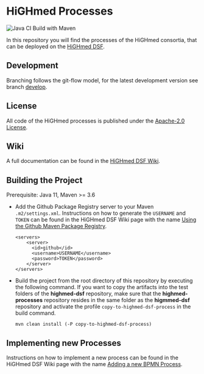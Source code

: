 # HiGHmed Processes 

![Java CI Build with Maven](https://github.com/highmed/highmed-processes/workflows/Java%20CI%20Build%20with%20Maven/badge.svg)

In this repository you will find the processes of the HiGHmed consortia, that can be deployed on the [HiGHmed DSF](https://github.com/highmed/highmed-dsf).

## Development
Branching follows the git-flow model, for the latest development version see branch [develop](https://github.com/highmed/highmed-processes/tree/develop).

## License
All code of the HiGHmed processes is published under the [Apache-2.0 License](LICENSE).

## Wiki
A full documentation can be found in the [HiGHmed DSF Wiki](https://github.com/highmed/highmed-dsf/wiki).

## Building the Project
Prerequisite: Java 11, Maven >= 3.6

* Add the Github Package Registry server to your Maven `.m2/settings.xml`. Instructions on how to generate the `USERNAME` and `TOKEN` can be found in the HiGHmed DSF Wiki page with the name [Using the Github Maven Package Registry](https://github.com/highmed/highmed-dsf/wiki/Using-the-Github-Maven-Package-Registry).

    ```
    <servers>
        <server>
          <id>github</id>
          <username>USERNAME</username>
          <password>TOKEN</password>
        </server>
    </servers>
    ```

* Build the project from the root directory of this repository by executing the following command. If you want to copy the artifacts into the test folders of the **highmed-dsf** repository, make sure that the **highmed-processes** repository resides in the same folder as the **higmmed-dsf** repository and activate the profile `copy-to-highmed-dsf-process` in the build command.

  ```
  mvn clean install (-P copy-to-highmed-dsf-process)
  ``` 

## Implementing new Processes
Instructions on how to implement a new process can be found in the HiGHmed DSF Wiki page with the name [Adding a new BPMN Process](https://github.com/highmed/highmed-dsf/wiki/Adding-BPMN-Processes).